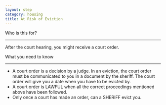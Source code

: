 ```yaml
---
layout: step
category: housing
title: At Risk of Eviction
---
```

<div class="intro">
  <div class="header"><i class="fa fa-fw fa-users" aria-hidden="true"></i> Who is this for?</div>
  <hr>
  <div class="content">
    <p>After the court hearing, you might receive a court order.</p>
  </div>
</div>

<div class="summary">
  <div class="header"><i class="fa fa-fw fa-exclamation-circle" aria-hidden="true"></i> What you need to know</div>
  <hr>
  <div class="content">
    <ul class="fa-ul">
      <li><i class="fa-li fa fa-gavel"></i>A court order is a decision by a judge. In an eviction, the court order must be communicated to you in a document by the sheriff.  The court order will give you a date when you have to be evicted by.</li>
      <li><i class="fa-li fa fa-gavel"></i>A court order is LAWFUL when all the correct proceedings mentioned above have been followed.</li>
      <li><i class="fa-li fa fa-gavel"></i>Only once a court has made an order, can a SHERIFF evict you.</li>
    </ul>
  </div>
</div>
